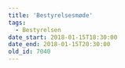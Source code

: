 ```yaml
---
title: 'Bestyrelsesmøde'
tags:
  - Bestyrelsen
date_start: 2018-01-15T18:30:00
date_end: 2018-01-15T20:30:00
old_id: 7040
---
```

